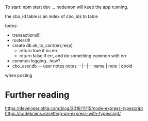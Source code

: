 To start:
npm start dev ... nodemon will keep the app running.

the cbo_id table is an index of cbo_ids to table


todos:
* transactions!!!
* routers!!!
* create db.ok_to_cont(err,resp)
    - return true if no err
    - return false if err, and do something common with err
* common logging...how?
* cbo_user.db -- user notes 
 notes
 --|--|--
 name | note | cboid 

when posting 
# Further reading
https://developer.okta.com/blog/2018/11/15/node-express-typescript
https://codebrains.io/setting-up-express-with-typescript/
